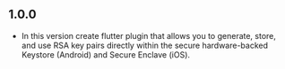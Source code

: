 ## 1.0.0

- In this version create flutter plugin that allows you to generate, store, and use RSA key pairs directly within the secure hardware-backed Keystore (Android) and Secure Enclave (iOS).
